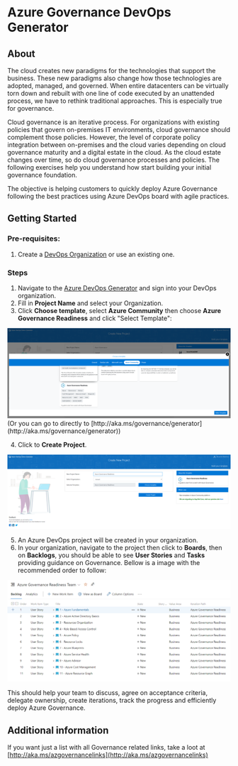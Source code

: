 # Azure Governance DevOps Generator

## About

The cloud creates new paradigms for the technologies that support the business. These new paradigms also change how those technologies are adopted, managed, and governed. When entire datacenters can be virtually torn down and rebuilt with one line of code executed by an unattended process, we have to rethink traditional approaches. This is especially true for governance.

Cloud governance is an iterative process. For organizations with existing policies that govern on-premises IT environments, cloud governance should complement those policies. However, the level of corporate policy integration between on-premises and the cloud varies depending on cloud governance maturity and a digital estate in the cloud. As the cloud estate changes over time, so do cloud governance processes and policies. The following exercises help you understand how start building your initial governance foundation.

The objective is helping customers to quickly deploy Azure Governance following the best practices using  Azure DevOps board with agile practices.

## Getting Started

### Pre-requisites: 

1. Create a [DevOps Organization](https://docs.microsoft.com/en-us/azure/devops/organizations/accounts/create-organization?view=azure-devops#create-an-organization) or use an existing one.


### Steps

1. Navigate to the [Azure DevOps Generator](https://docs.microsoft.com/en-us/azure/devops/demo-gen/use-demo-generator-v2?view=azure-devops) and sign into your DevOps organization.
2. Fill in **Project Name** and select your Organization.
3. Click **Choose template**, select **Azure Community** then choose **Azure Governance Readiness** and click "Select Template":

<img src=../azuregovernance/pictures/azcommunity.png>
(Or you can go to directly to [http://aka.ms/governance/generator](http://aka.ms/governance/generator))


4. Click to **Create Project**.

<img src=../azuregovernance/pictures/createproject.png>

5. An Azure DevOps project will be created in your organization.
6. In your organization, navigate to the project then click to **Boards**, then on **Backlogs**, you should be able to see **User Stories** and **Tasks** providing guidance on Governance. Bellow is a image with the recommended order to follow:

<img src=../azuregovernance/pictures/governance.png>

This should help your team to discuss, agree on acceptance criteria, delegate ownership, create iterations, track the progress and efficiently deploy Azure Governance.

## Additional information

If you want just a list with all Governance related links, take a loot at [http://aka.ms/azgovernancelinks](http://aka.ms/azgovernancelinks)





